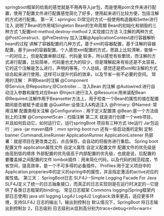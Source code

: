 springboot框架的给我的感觉就是不用再导入jar包，而是使用pom文件来进行配置，使用了配置文件进行配置感觉简化了好多，使用起来进行比较方便，包括注解的方式进行配置。
第一天：springioc 
Di常见的方式一般使用构造器和Setter进行注入
说明了Bean的作用域Singleton
Bean的生命周期
Bean的初始化和销毁的三种方式
1,配置init-method,destroy-method
2,实现接口方法
3,注解的两种方式@PostConstruct、@PreDestroy
加入注解@ApplicationContext进行容器解析bean的过程
讲解了容器配置的几种方式，基于xml的容器配置，基于注解的容器配置，基于java的容器配置，个人感觉xml配置的方式，思路上比较清晰，能够一一的对应上，但是配置单额过程，代码量
较多，所以感觉有些繁琐，而注解的方式进行配置，比较简单，代码量也尤为的较少，但是理解起来有些还是不太容易，它的这个注解是怎么进行，声明的等等。个人总结，感觉还是把xml和注解的方式综合起来进行使用。这样可以提升代码的效率，以及节省一些不必要的空间。
常用的注解：
声明bean的注解
@Component
@Service,@Repository,@Controller....
注入Bean 的注解
@Autowired:进行自动注入参数和属性对应Bean
@Inject:进行注入
@Resource:用来装配Bean
@Required:注解作用于Beansetter方法上，用于检查一个Bean的属性的值在配置期间是否被赋予或设置
@Qualifier:设值注入&构造注入
@Primary:
@Named:
常用注解
配置类相关注解
@Configuration：用于定义配置类
@Bean:是一个方法级别上的注解
@ComponetScan：扫描注解
第二天
就是进行创建一个web项目，
并且如何启动它，如何运行它，运行springBoot 项目有三种方式
Ide运行
Jar包运行：java -jar
maven插件：mvn spring-boot:run 
还有一些启动类的定制
定制banner
CommandLiineRunner
ApplicationRunner
ApplicationListener
热部署：就是项目在更改类之后，点击保存，会自动的将服务进行重启。
Spring boot 配置文件
application属性文件
自定义属性
自定义配置文件
配置文件的优先级是由高到低的顺序
外部配置的优先级高于内部配置的优先级，也就是说，后配置的要覆盖掉之间配置的文件
lombok插件：用来简化代码，以及代码的规范程度，节省空间，提高效率，是一个不可多得的必备插件。
Profiles:用于定义项目中的Application.properies中的定义的spring中的属性，并且指定激活的active对应的属性值。
第三天：
SpringBoot日志
SLF4J--Simple Logging Facade For Java
SLF4J定义了统一的日志抽象接口，而真正的日志实现则是在运行时决定的--它提供了各类日志框架的binding。
常见日志框架
Commons logging(Spring框架内部日志使用)
java util logging
Log4J
Log4J2
Logback:效率更高，适应更多环境，支持SLF4J
日志的输出
1，输出到控制台
	默认情况下，SpringBoot 将日志输出到控制台
2，日志级别
	日志级别从低到高分别为trace<debug<info<warn<
